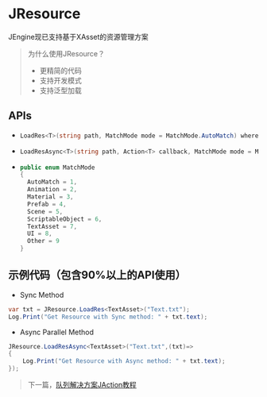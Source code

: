 # JResource

JEngine现已支持基于XAsset的资源管理方案

> 为什么使用JResource？
>
> - 更精简的代码
> - 支持开发模式
> - 支持泛型加载



## APIs

- ```csharp
  LoadRes<T>(string path, MatchMode mode = MatchMode.AutoMatch) where T : UnityEngine.Object
  ```


- ```csharp
  LoadResAsync<T>(string path, Action<T> callback, MatchMode mode = MatchMode.AutoMatch) where T : UnityEngine.Object
  ```

- ```csharp
  public enum MatchMode
  {
    AutoMatch = 1,
    Animation = 2,
    Material = 3,
    Prefab = 4,
    Scene = 5,
    ScriptableObject = 6,
    TextAsset = 7,
    UI = 8,
    Other = 9
  }
  ```



## 示例代码（包含90%以上的API使用）

- Sync Method

```csharp
var txt = JResource.LoadRes<TextAsset>("Text.txt");
Log.Print("Get Resource with Sync method: " + txt.text);
```

- Async Parallel Method 

```csharp
JResource.LoadResAsync<TextAsset>("Text.txt",(txt)=>
{
	Log.Print("Get Resource with Async method: " + txt.text);
});
```

> 下一篇，[队列解决方案JAction教程](jaction.html)

